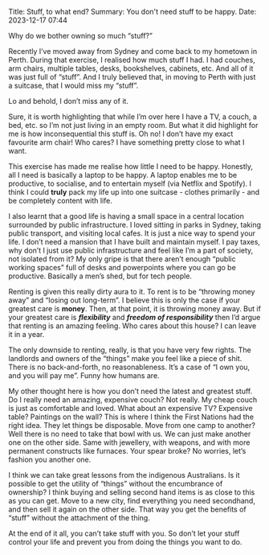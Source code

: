 Title: Stuff, to what end?
Summary: You don't need stuff to be happy.
Date: 2023-12-17 07:44

Why do we bother owning so much “stuff?” 

Recently I’ve moved away from Sydney and come back to my hometown in Perth. During that exercise, I realised how much stuff I had. I had couches, arm chairs, multiple tables, desks, bookshelves, cabinets, etc. And all of it was just full of “stuff”. And I truly believed that, in moving to Perth with just a suitcase, that I would miss my “stuff”. 

Lo and behold, I don’t miss any of it.

Sure, it is worth highlighting that while I’m over here I have a TV, a couch, a bed, etc. so I’m not just living in an empty room. But what it did highlight for me is how inconsequential this stuff is. Oh no! I don’t have my exact favourite arm chair! Who cares? I have something pretty close to what I want.

This exercise has made me realise how little I need to be happy. Honestly, all I need is basically a laptop to be happy. A laptop enables me to be productive, to socialise, and to entertain myself (via Netflix and Spotify). I think I could ******truly****** pack my life up into one suitcase - clothes primarily - and be completely content with life. 

I also learnt that a good life is having a small space in a central location surrounded by public infrastructure. I loved sitting in parks in Sydney, taking public transport, and visiting local cafes. It is just a nice way to spend your life. I don’t need a mansion that I have built and maintain myself. I pay taxes, why don’t I just use public infrastructure and feel like I’m a part of society, not isolated from it? My only gripe is that there aren’t enough “public working spaces” full of desks and powerpoints where you can go be productive. Basically a men’s shed, but for tech people.

Renting is given this really dirty aura to it. To rent is to be “throwing money away” and “losing out long-term”. I believe this is only the case if your greatest care is ******money******. Then, at that point, it is throwing money away. But if your greatest care is ***********flexibility*********** and *************************freedom of responsibility************************* then I’d argue that renting is an amazing feeling. Who cares about this house? I can leave it in a year.

The only downside to renting, really, is that you have very few rights. The landlords and owners of the “things” make you feel like a piece of shit. There is no back-and-forth, no reasonableness. It’s a case of “I own you, and you will pay me”. Funny how humans are.

My other thought here is how you don’t need the latest and greatest stuff. Do I really need an amazing, expensive couch? Not really. My cheap couch is just as comfortable and loved. What about an expensive TV? Expensive table? Paintings on the wall? This is where I think the First Nations had the right idea. They let things be disposable. Move from one camp to another? Well there is no need to take that bowl with us. We can just make another one on the other side. Same with jewellery, with weapons, and with more permanent constructs like furnaces. Your spear broke? No worries, let’s fashion you another one.

I think we can take great lessons from the indigenous Australians. Is it possible to get the utility of “things” without the encumbrance of ownership? I think buying and selling second hand items is as close to this as you can get. Move to a new city, find everything you need secondhand, and then sell it again on the other side. That way you get the benefits of “stuff” without the attachment of the thing.

At the end of it all, you can’t take stuff with you. So don’t let your stuff control your life and prevent you from doing the things you want to do.
